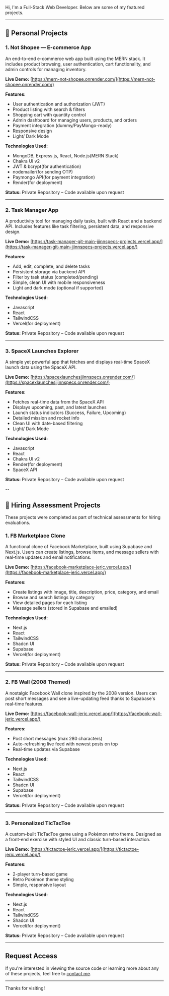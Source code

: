 Hi, I'm a Full-Stack Web Developer. Below are some of my featured projects.

---

## 🔧 Personal Projects

### 1. Not Shopee — E-commerce App

An end-to-end e-commerce web app built using the MERN stack. It includes product browsing, user authentication, cart functionality, and admin controls for managing inventory.

**Live Demo:** [https://mern-not-shopee.onrender.com/](https://mern-not-shopee.onrender.com/)

**Features:**
  - User authentication and authorization (JWT)
  - Product listing with search & filters
  - Shopping cart with quantity control
  - Admin dashboard for managing users, products, and orders
  - Payment integration (dummy/PayMongo-ready)
  - Responsive design
  - Light/ Dark Mode
  
**Technologies Used:**
  - MongoDB, Express.js, React, Node.js(MERN Stack)
  - Chakra UI v2
  - JWT & bcrypt(for authentication)
  - nodemailer(for sending OTP)
  - Paymongo API(for payment integration)
  - Render(for deployment)
    
**Status:** Private Repository – Code available upon request

---

### 2. Task Manager App

A productivity tool for managing daily tasks, built with React and a backend API. Includes features like task filtering, persistent data, and responsive design.

**Live Demo:** [https://task-manager-git-main-jjinnspecs-projects.vercel.app/](https://task-manager-git-main-jjinnspecs-projects.vercel.app/)

**Features:**
  - Add, edit, complete, and delete tasks
  - Persistent storage via backend API
  - Filter by task status (completed/pending)
  - Simple, clean UI with mobile responsiveness
  - Light and dark mode (optional if supported)
  
**Technologies Used:**
  - Javascript
  - React
  - TailwindCSS
  - Vercel(for deployment)

**Status:** Private Repository – Code available upon request

---

### 3. SpaceX Launches Explorer

A simple yet powerful app that fetches and displays real-time SpaceX launch data using the SpaceX API.

**Live Demo:** [https://spacexlaunchesjjinnspecs.onrender.com/](https://spacexlaunchesjjinnspecs.onrender.com/)

**Features:**
  - Fetches real-time data from the SpaceX API
  - Displays upcoming, past, and latest launches
  - Launch status indicators (Success, Failure, Upcoming)
  - Detailed mission and rocket info
  - Clean UI with date-based filtering
  - Light/ Dark Mode
  
**Technologies Used:**
  - Javascript
  - React
  - Chakra UI v2
  - Render(for deployment)
  - SpaceX API
  
**Status:** Private Repository – Code available upon request

--

## 🧪 Hiring Assessment Projects

These projects were completed as part of technical assessments for hiring evaluations.

### 1. FB Marketplace Clone

A functional clone of Facebook Marketplace, built using Supabase and Next.js. Users can create listings, browse items, and message sellers with real-time updates and email notifications.

**Live Demo:** [https://facebook-marketplace-jeric.vercel.app/](https://facebook-marketplace-jeric.vercel.app/)

**Features:**
  - Create listings with image, title, description, price, category, and email
  - Browse and search listings by category
  - View detailed pages for each listing
  -  Message sellers (stored in Supabase and emailed)
    
**Technologies Used:**
  - Next.js
  - React
  - TailwindCSS
  - Shadcn UI
  -  Supabase
  - Vercel(for deployment)

**Status:** Private Repository – Code available upon request

---

### 2. FB Wall (2008 Themed)

A nostalgic Facebook Wall clone inspired by the 2008 version. Users can post short messages and see a live-updating feed thanks to Supabase's real-time features.

**Live Demo:** [https://facebook-wall-jeric.vercel.app/](https://facebook-wall-jeric.vercel.app/)

**Features:**
  - Post short messages (max 280 characters)
  - Auto-refreshing live feed with newest posts on top
  - Real-time updates via Supabase
    
**Technologies Used:**
  - Next.js
  - React
  - TailwindCSS
  - Shadcn UI
  -  Supabase
  - Vercel(for deployment)
    
**Status:** Private Repository – Code available upon request

---

### 3. Personalized TicTacToe

A custom-built TicTacToe game using a Pokémon retro theme. Designed as a front-end exercise with styled UI and classic turn-based interaction.

**Live Demo:** [https://tictactoe-jeric.vercel.app/](https://tictactoe-jeric.vercel.app/)

**Features:**
  - 2-player turn-based game
  - Retro Pokémon theme styling
  - Simple, responsive layout
    
**Technologies Used:**
  - Next.js
  - React
  - TailwindCSS
  - Shadcn UI
  - Vercel(for deployment)

**Status:** Private Repository – Code available upon request

---  

## Request Access

If you're interested in viewing the source code or learning more about any of these projects, feel free to [contact me](mailto:j3.cariaso@gmail.com).

---

Thanks for visiting!
